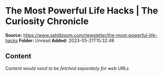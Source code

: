 # The Most Powerful Life Hacks | The Curiosity Chronicle

**Source:** https://www.sahilbloom.com/newsletter/the-most-powerful-life-hacks
**Folder:** Unread
**Added:** 2023-05-21T15:32:48




## Content
*Content would need to be fetched separately for web URLs*
